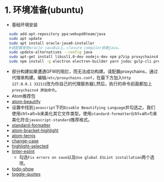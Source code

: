 # 1. 环境准备(ubuntu)

 - 基础环境安装
```bash
  sudo add-apt-repository ppa:webupd8team/java
  sudo apt update
  sudo apt install oracle-java8-installer
  #请配置使用oracle java8以上。closure compiler依赖java。
  sudo update-alternatives --config java
  sudo apt-get install libssl1.0-dev nodejs-dev npm p7zip proxychains4
  sudo npm install -g electron electron-builder yarn jsdoc gulp-cli prettyjson eslint eslint-plugin-import eslint-plugin-node eslint-plugin-promise eslint-plugin-standard eslint-plugin-compat webpack webpack-cli webpack-dev-server
```
 - 部分构建如果遭遇GFW的阻拦，而无法成功构建。请配置proxychains，通过代理来构建。编辑`/etc/proxychains.conf`，在最下方加入`http            127.0.0.1 33211`(改为你自己的代理服务器),然后，执行的命令前面都加上`proxychains4 原始命令`。
 - Atom推荐包
  - [atom-beautify](https://atom.io/packages/atom-beautify)
   - 设置中找到`javascript`下的`Disable Beautifying Language`并勾选之。我们使用ctrl+alt+b来美化其它文件类型。使用`standard-formatter`(ctrl+alt+f)来美化符合`javascript-standard`推荐格式。
  - [standard-formatter](https://atom.io/packages/standard-formatter)
  - [atom-bracket-highlight](https://atom.io/packages/atom-bracket-highlight)
  - [atom-ternjs](https://atom.io/packages/atom-ternjs)
  - [change-case](https://atom.io/packages/change-case)
  - [highlight-selected](https://atom.io/packages/highlight-selected)
  - [linter-eslint](https://atom.io/packages/linter-eslint)
    - 勾选`Fix errors on save`以及`Use global ESLint installation`两个选项。
  - [todo-show](https://atom.io/packages/todo-show)
  - [toggle-quotes](https://atom.io/packages/toggle-quotes)
